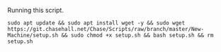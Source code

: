 Running this script.  

`sudo apt update && sudo apt install wget -y && sudo wget https://git.chasehall.net/Chase/Scripts/raw/branch/master/New-Machine/setup.sh && sudo chmod +x setup.sh && bash setup.sh && rm setup.sh`